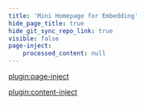 ```yaml
---
title: 'Mini Homepage for Embedding'
hide_page_title: true
hide_git_sync_repo_link: true
visible: false
page-inject:
    processed_content: null
---
```


[plugin:page-inject](/home/_unit-preparations)

[plugin:content-inject](/home/_important-reminders)
